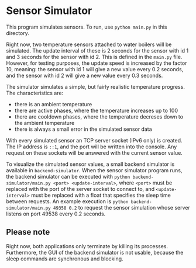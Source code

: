 # Sensor Simulator 

This program simulates sensors. To run, use `python main.py` in this directory.

Right now, two temperature sensors attached to water boilers will be simulated. The update interval of these is 2 seconds for the sensor with id 1 and 3 seconds for the sensor with id 2. This is defined in the `main.py` file. However, for testing purposes, the update speed is increased by the factor 10, meaning: the sensor with id 1 will give a new value every 0.2 seconds, and the sensor with id 2 will give a new value every 0.3 seconds.

The simulator simulates a simple, but fairly realistic temperature progress. The characteristics are:

* there is an ambient temperature
* there are active phases, where the temperature increases up to 100
* there are cooldown phases, where the temperature decreses down to the ambient temperature
* there is always a small error in the simulated sensor data

With every simulated sensor an TCP server socket (IPv6 only) is created. The IP address is `::1`, and the port will be written into the console. Any request on these sockets will be answered with the current sensor value.

To visualize the simulated sensor values, a small backend simulator is available in `backend-simulator`. When the sensor simulator program runs, the backend simulator can be executed with `python backend-simulator/main.py <port> <update-interval>`, where `<port>` must be replaced with the port of the server socket to connect to, and `<update-interval>` must be replaced with a float that specifies the sleep time between requests. An example execution is `python backend-simulator/main.py 49358 0.2` to request the sensor simulation whose server listens on port 49538 every 0.2 seconds. 

## Please note

Right now, both applications only terminate by killing its processes. Furthermore, the GUI of the backend simulator is not usable, because the sleep commands are synchronous and blocking.